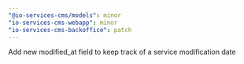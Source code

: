 ```yaml
---
"@io-services-cms/models": minor
"io-services-cms-webapp": minor
"io-services-cms-backoffice": patch
---
```


Add new modified_at field to keep track of a service modification date
